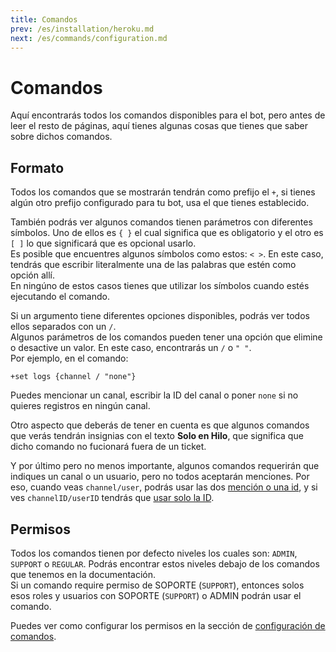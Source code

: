 ```yaml
---
title: Comandos
prev: /es/installation/heroku.md
next: /es/commands/configuration.md
---
```


# Comandos

Aquí encontrarás todos los comandos disponibles para el bot, pero antes de leer el resto de páginas, aquí tienes algunas cosas que tienes que saber sobre dichos comandos.

## Formato

Todos los comandos que se mostrarán tendrán como prefijo el `+`, si tienes algún otro prefijo configurado para tu bot, usa el que tienes establecido.

También podrás ver algunos comandos tienen parámetros con diferentes símbolos. Uno de ellos es `{ }` el cual significa que es obligatorio y el otro es `[ ]` lo que significará que es opcional usarlo.
<br/>
Es posible que encuentres algunos símbolos como estos: `< >`. En este caso, tendrás que escribir literalmente una de las palabras que estén como opción allí.
<br/>
En ningúno de estos casos tienes que utilizar los símbolos cuando estés ejecutando el comando.

Si un argumento tiene diferentes opciones disponibles, podrás ver todos ellos separados con un `/`.
<br/>
Algunos parámetros de los comandos pueden tener una opción que elimine o desactive un valor. En este caso, encontrarás un `/` o `" "`.
<br/>
Por ejemplo, en el comando:


```:no-line-numbers
+set logs {channel / "none"}
```

Puedes mencionar un canal, escribir la ID del canal o poner `none` si no quieres registros en ningún canal.

Otro aspecto que deberás de tener en cuenta es que algunos comandos que verás tendrán insignias <Badge text="como esta" vertical="middle" /> con el texto **Solo en Hilo**, que significa que dicho comando no fucionará fuera de un ticket.

Y por último pero no menos importante, algunos comandos requerirán que indiques un canal o un usuario, pero no todos aceptarán menciones. Por eso, cuando veas `channel/user`, podrás usar las dos <u>mención o una id</u>, y si ves `channelID/userID` tendrás que <u>usar solo la ID</u>.

## Permisos

Todos los comandos tienen por defecto niveles los cuales son: `ADMIN`, `SUPPORT` o `REGULAR`. Podrás encontrar estos niveles debajo de los comandos que tenemos en la documentación.
<br/>
Si un comando require permiso de SOPORTE (`SUPPORT`), entonces solos esos roles y usuarios con SOPORTE (`SUPPORT`) o ADMIN podrán usar el comando.

Puedes ver como configurar los permisos en la sección de [configuración de comandos](/commands/configuration.md).